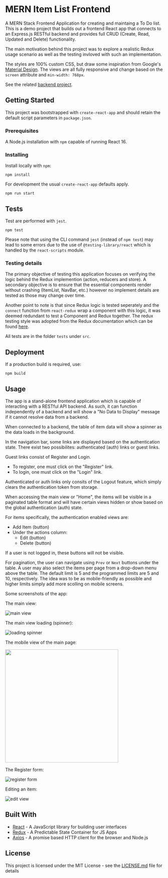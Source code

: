 # MERN Item List Frontend

A MERN Stack Frontend Application for creating and maintaing a To Do list. This is a demo project that builds out a frontend React app that connects to an Express.js RESTful backend and provides full CRUD (Create, Read, Updated and Delete) functionality.

The main motivation behind this project was to explore a realistic Redux usage scenario as well as the testing invloved with such an implementation.

The styles are 100% custom CSS, but draw some inspiration from Google's [Material Design](https://material.io/design/). The views are all fully responsive and change based on the `screen` attribute and `min-width: 768px`.

See the related [backend project](https://github.com/sbhaseen/mern-item-list-backend).

## Getting Started

This project was bootstrapped with `create-react-app` and should retain the default script parameters in `package.json`.

### Prerequisites

A Node.js installation with `npm` capable of running React 16.

### Installing

Install locally with `npm`:

```
npm install
```

For development the usual `create-react-app` defaults apply.

```
npm run start
```

## Tests

Test are performed with `jest`.

```
npm test
```

Please note that using the CLI command `jest` (instead of `npm test`) may lead to some errors due to the use of `@testing-library/react` which is handled by the `react-scripts` module.

### Testing details

The primary objective of testing this application focuses on verifying the logic behind the Redux implemention (action, reducers and store). A secondary objective is to ensure that the essential components render without crashing (ItemList, NavBar, etc.) however no implement details are tested as those may change over time.

Another point to note is that since Redux logic is tested seperately and the `connect` function from `react-redux` wrap a component with this logic, it was deemed redundant to test a Component and Redux together. The redux testing style was adopted from the Redux documentation which can be found [here](https://redux.js.org/recipes/writing-tests/).

All tests are in the folder `tests` under `src`.

## Deployment

If a production build is required, use:

```
npm build
```

## Usage

The app is a stand-alone frontend application which is capable of interacting with a RESTful API backend. As such, it can function independently of a backend and will show a "No Data to Display" message if it cannot resolve data from a backend.

When connected to a backend, the table of item data will show a spinner as the data loads in the background.

In the navigation bar, some links are displayed based on the authentication state. There exist two possibilites: authenticated (auth) links or guest links.

Guest links consist of Register and Login.

- To register, one must click on the "Register" link.
- To login, one must click on the "Login" link.

Authenticated or auth links only consits of the Logout feature, which simply clears the authentication token from storage.

When accessing the main view or "Home", the items will be visible in a paginated table format and will have certain views hidden or show based on the global authentication (auth) state.

For items specifically, the authentication enabled views are:

- Add Item (button)
- Under the actions column:
  - Edit (button)
  - Delete (button)

If a user is not logged in, these buttons will not be visible.

For pagination, the user can navigate using `Prev` or `Next` buttons under the table. A user may also select the items per page from a drop-down menu above the table. The default limit is 5 and the programmed limits are 5 and 10, respectively. The idea was to be as mobile-friendly as possible and higher limits simply add more scolling on mobile screens.

Some screenshots of the app:

The main view:

![main view](docs/MainView.png)

The main view loading (spinner):

![loading spinner](docs/AppLoading.png)

The mobile view of the main page:

<img src="docs/MainViewMobile.png" width="360">

The Register form:

![register form](docs/RegisterView.png)

Editing an item:

![edit view](docs/EditItem.png)

## Built With

- [React](https://reactjs.org/) - A JavaScript library for building user interfaces
- [Redux](https://redux.js.org/) - A Predictable State Container for JS Apps
- [Axios](https://github.com/axios/axios) - A promise based HTTP client for the browser and Node.js

## License

This project is licensed under the MIT License - see the [LICENSE.md](LICENSE.md) file for details
